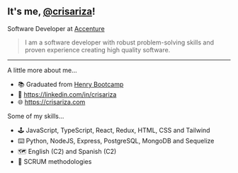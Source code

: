 ## It's me, <a href="https://crisariza.com/">@crisariza</a>!
Software Developer at <a href="https://accenture.com/">Accenture</a>

> I am a software developer with robust problem-solving skills and proven experience creating high quality software.
-----------
A little more about me...

- 📚 Graduated from <a href="https://www.soyhenry.com/">Henry Bootcamp</a>
- 👔 https://linkedin.com/in/crisariza
- 🌐 https://crisariza.com

Some of my skills...

- 🕹️ JavaScript, TypeScript, React, Redux, HTML, CSS and Tailwind
- ⌨️ Python, NodeJS, Express, PostgreSQL, MongoDB and Sequelize
- 🗺️ English (C2) and Spanish (C2)
- 💬 SCRUM methodologies
